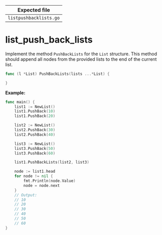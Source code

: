 | Expected file          |
| ---------------------- |
| `listpushbacklists.go` |

# list_push_back_lists

Implement the method `PushBackLists` for the `List` structure. This method should append all nodes from the provided lists to the end of the current list.

```go
func (l *List) PushBackLists(lists ...*List) {

}
```

**Example:**

```go
func main() {
    list1 := NewList()
    list1.PushBack(10)
    list1.PushBack(20)

    list2 := NewList()
    list2.PushBack(30)
    list2.PushBack(40)

    list3 := NewList()
    list3.PushBack(50)
    list3.PushBack(60)

    list1.PushBackLists(list2, list3)

    node := list1.head
    for node != nil {
        fmt.Println(node.Value)
        node = node.next
    }
    // Output:
    // 10
    // 20
    // 30
    // 40
    // 50
    // 60
}
```
